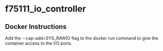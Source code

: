 # f75111_io_controller

## Docker Instructions
Add the --cap-add=SYS_RAWIO flag to the docker run command to give the container access to the I/O ports.
